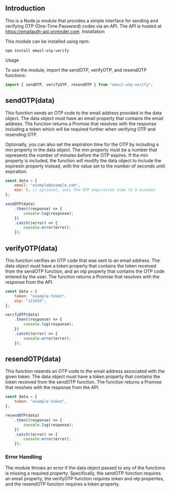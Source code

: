 ## Introduction

This is a Node.js module that provides a simple interface for sending and verifying OTP (One-Time Password) codes via an API. The API is hosted at https://emailauth-api.onrender.com.
Installation

This module can be installed using npm:

```
npm install email-otp-verify
```

Usage

To use the module, import the sendOTP, verifyOTP, and resendOTP functions:

```js
import { sendOTP, verifyOTP, resendOTP } from "email-otp-verify";
```

## sendOTP(data)

This function sends an OTP code to the email address provided in the data object. The data object must have an email property that contains the email address. The function returns a Promise that resolves with the response including a token which will be required further when verifying OTP and resending OTP.

Optionally, you can also set the expiration time for the OTP by including a min property in the data object. The min property must be a number that represents the number of minutes before the OTP expires. If the min property is included, the function will modify the data object to include the expiresIn property instead, with the value set to the number of seconds until expiration.

```js
const data = {
	email: "example@example.com",
	min: 5, // optional, sets the OTP expiration time to 5 minutes
};

sendOTP(data)
	.then((response) => {
		console.log(response);
	})
	.catch((error) => {
		console.error(error);
	});
```

## verifyOTP(data)

This function verifies an OTP code that was sent to an email address. The data object must have a token property that contains the token received from the sendOTP function, and an otp property that contains the OTP code entered by the user. The function returns a Promise that resolves with the response from the API.

```js
const data = {
	token: "example-token",
	otp: "123456",
};

verifyOTP(data)
	.then((response) => {
		console.log(response);
	})
	.catch((error) => {
		console.error(error);
	});
```

## resendOTP(data)

This function resends an OTP code to the email address associated with the given token. The data object must have a token property that contains the token received from the sendOTP function. The function returns a Promise that resolves with the response from the API.

```js
const data = {
	token: "example-token",
};

resendOTP(data)
	.then((response) => {
		console.log(response);
	})
	.catch((error) => {
		console.error(error);
	});
```

### Error Handling

The module throws an error if the data object passed to any of the functions is missing a required property. Specifically, the sendOTP function requires an email property, the verifyOTP function requires token and otp properties, and the resendOTP function requires a token property.
